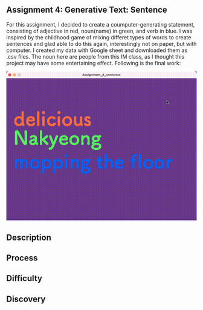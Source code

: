 ## Assignment 4: Generative Text: Sentence 

For this assignment, I decided to create a coumputer-generating statement, consisting of adjective in red, noun(name) in green, and verb in blue.
I was inspired by the childhood game of mixing differet types of words to create sentences and glad able to do this again, interestingly not on paper, but with computer. I created my data with Google sheet and downloaded them as .csv files. The noun here are people from this IM class, as I thought this project may have some entertaining effect. Following is the final work:

![](sentence.gif)

## Description

## Process

## Difficulty

## Discovery 
